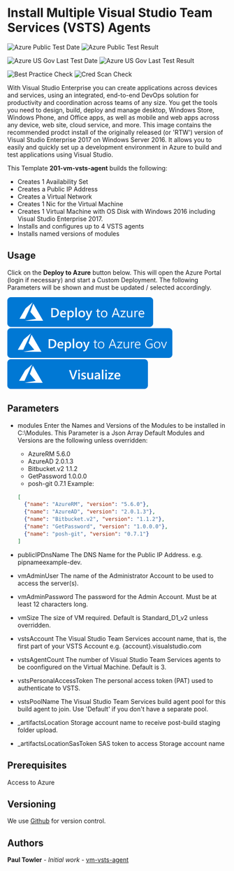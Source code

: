 # Install Multiple Visual Studio Team Services (VSTS) Agents

![Azure Public Test Date](https://azurequickstartsservice.blob.core.windows.net/badges/application-workloads/visualstudio/vm-vsts-agent/PublicLastTestDate.svg)
![Azure Public Test Result](https://azurequickstartsservice.blob.core.windows.net/badges/application-workloads/visualstudio/vm-vsts-agent/PublicDeployment.svg)

![Azure US Gov Last Test Date](https://azurequickstartsservice.blob.core.windows.net/badges/application-workloads/visualstudio/vm-vsts-agent/FairfaxLastTestDate.svg)
![Azure US Gov Last Test Result](https://azurequickstartsservice.blob.core.windows.net/badges/application-workloads/visualstudio/vm-vsts-agent/FairfaxDeployment.svg)

![Best Practice Check](https://azurequickstartsservice.blob.core.windows.net/badges/application-workloads/visualstudio/vm-vsts-agent/BestPracticeResult.svg)
![Cred Scan Check](https://azurequickstartsservice.blob.core.windows.net/badges/application-workloads/visualstudio/vm-vsts-agent/CredScanResult.svg)



With Visual Studio Enterprise you can create applications across devices and services, using an integrated, end-to-end DevOps solution for productivity and coordination across teams of any size. You get the tools you need to design, build, deploy and manage desktop, Windows Store, Windows Phone, and Office apps, as well as mobile and web apps across any device, web site, cloud service, and more. This image contains the recommended prodct install of the originally released (or 'RTW') version of Visual Studio Enterprise 2017 on Windows Server 2016. It allows you to easily and quickly set up a development environment in Azure to build and test applications using Visual Studio.

This Template **201-vm-vsts-agent** builds the following:
 * Creates 1 Availability Set
 * Creates a Public IP Address
 * Creates a Virtual Network
 * Creates 1 Nic for the Virtual Machine
 * Creates 1 Virtual Machine with OS Disk with Windows 2016 including Visual Studio Enterprise 2017.
 * Installs and configures up to 4 VSTS agents
 * Installs named versions of modules  

## Usage

Click on the **Deploy to Azure** button below. This will open the Azure Portal (login if necessary) and start a Custom Deployment. The following Parameters will be shown and must be updated / selected accordingly. 

[![Deploy To Azure](https://raw.githubusercontent.com/Azure/azure-quickstart-templates/master/1-CONTRIBUTION-GUIDE/images/deploytoazure.svg?sanitize=true)](https://portal.azure.com/#create/Microsoft.Template/uri/https%3A%2F%2Fraw.githubusercontent.com%2FAzure%2Fazure-quickstart-templates%2Fmaster%2Fapplication-workloads%2Fvisualstudio%2Fvm-vsts-agent%2Fazuredeploy.json)  
[![Deploy To Azure US Gov](https://raw.githubusercontent.com/Azure/azure-quickstart-templates/master/1-CONTRIBUTION-GUIDE/images/deploytoazuregov.svg?sanitize=true)](https://portal.azure.us/#create/Microsoft.Template/uri/https%3A%2F%2Fraw.githubusercontent.com%2FAzure%2Fazure-quickstart-templates%2Fmaster%2Fapplication-workloads%2Fvisualstudio%2Fvm-vsts-agent%2Fazuredeploy.json)
[![Visualize](https://raw.githubusercontent.com/Azure/azure-quickstart-templates/master/1-CONTRIBUTION-GUIDE/images/visualizebutton.svg?sanitize=true)](http://armviz.io/#/?load=https%3A%2F%2Fraw.githubusercontent.com%2FAzure%2Fazure-quickstart-templates%2Fmaster%2Fapplication-workloads%2Fvisualstudio%2Fvm-vsts-agent%2Fazuredeploy.json)

## Parameters

- modules
  Enter the Names and Versions of the Modules to be installed in C:\Modules. This Parameter is a Json Array 
  Default Modules and Versions are the following unless overridden:
   - AzureRM 5.6.0
   - AzureAD 2.0.1.3
   - Bitbucket.v2 1.1.2
   - GetPassword 1.0.0.0
   - posh-git 0.7.1
  Example:
  ```Json
  [
    {"name": "AzureRM", "version": "5.6.0"},
    {"name": "AzureAD", "version": "2.0.1.3"},
    {"name": "Bitbucket.v2", "version": "1.1.2"},
    {"name": "GetPassword", "version": "1.0.0.0"},
    {"name": "posh-git", "version": "0.7.1"}
  ]
  ```

- publicIPDnsName
  The DNS Name for the Public IP Address. e.g. pipnameexample-dev.

- vmAdminUser
  The name of the Administrator Account to be used to access the server(s).

- vmAdminPassword
  The password for the Admin Account. Must be at least 12 characters long.

- vmSize
  The size of VM required.
  Default is Standard_D1_v2 unless overridden.

- vstsAccount
  The Visual Studio Team Services account name, that is, the first part of your VSTS Account e.g. {account}.visualstudio.com

- vstsAgentCount
  The number of Visual Studio Team Services agents to be coonfigured on the Virtual Machine. Default is 3.

- vstsPersonalAccessToken
  The personal access token (PAT) used to authenticate to VSTS.

- vstsPoolName
  The Visual Studio Team Services build agent pool for this build agent to join. Use 'Default' if you don't have a separate pool.

- _artifactsLocation
  Storage account name to receive post-build staging folder upload.
- _artifactsLocationSasToken
  SAS token to access Storage account name

## Prerequisites

Access to Azure
## Versioning

We use [Github](https://github.com/) for version control.

## Authors

**Paul Towler** - *Initial work* - [vm-vsts-agent](https://github.com/azure-quickstart-templates/201-vm-vsts-agent)



